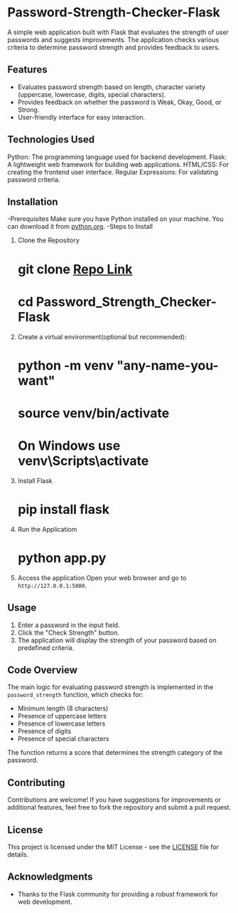 # Password-Strength-Checker-Flask

A simple web application built with Flask that evaluates the strength of user passwords and suggests improvements. The application checks various criteria to determine password strength and provides feedback to users.

## Features

- Evaluates password strength based on length, character variety (uppercase, lowercase, digits, special characters).
- Provides feedback on whether the password is Weak, Okay, Good, or Strong.
- User-friendly interface for easy interaction.

## Technologies Used

 Python: The programming language used for backend development.
 Flask: A lightweight web framework for building web applications.
 HTML/CSS: For creating the frontend user interface.
 Regular Expressions: For validating password criteria.

 ## Installation

  -Prerequisites
    	Make sure you have Python installed on your machine. You can download it from [python.org](https://www.python.org/downloads/).
  -Steps to Install
  1. Clone the Repository
     # git clone [Repo Link](https://github.com/Joe6001/Password-Strength-Checker-Flask/)
     # cd Password_Strength_Checker-Flask
  2. Create a virtual environment(optional but recommended):
     # python -m venv "any-name-you-want" 
     # source venv/bin/activate
     # On Windows use venv\Scripts\activate
  3. Install Flask
     # pip install flask
  4. Run the Applicatiom
     # python app.py 
  5. Access the application
      Open your web browser and go to `http://127.0.0.1:5000`.

## Usage

1. Enter a password in the input field.
2. Click the "Check Strength" button.
3. The application will display the strength of your password based on predefined criteria.

## Code Overview

The main logic for evaluating password strength is implemented in the `password_strength` function, which checks for:

- Minimum length (8 characters)
- Presence of uppercase letters
- Presence of lowercase letters
- Presence of digits
- Presence of special characters

The function returns a score that determines the strength category of the password.

## Contributing

Contributions are welcome! If you have suggestions for improvements or additional features, feel free to fork the repository and submit a pull request.

## License

This project is licensed under the MIT License - see the [LICENSE](LICENSE) file for details.

## Acknowledgments

- Thanks to the Flask community for providing a robust framework for web development.
